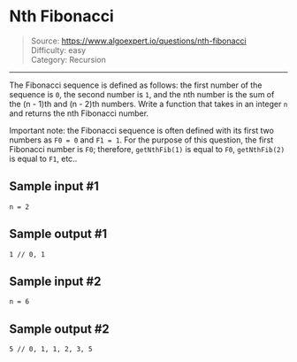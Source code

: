 # Nth Fibonacci

> Source: https://www.algoexpert.io/questions/nth-fibonacci  
> Difficulty: easy  
> Category: Recursion

---

The Fibonacci sequence is defined as follows: the first number of the sequence is `0`, the second number is `1`, and the nth number is the sum of the (n - 1)th and (n - 2)th numbers. Write a function that takes in an integer `n` and returns the nth Fibonacci number.

Important note: the Fibonacci sequence is often defined with its first two numbers as `F0 = 0` and `F1 = 1`. For the purpose of this question, the first Fibonacci number is `F0`; therefore, `getNthFib(1)` is equal to `F0`, `getNthFib(2)` is equal to `F1`, etc..

## Sample input #1
```
n = 2
```

## Sample output #1
```
1 // 0, 1
```

## Sample input #2
```
n = 6
```

## Sample output #2
```
5 // 0, 1, 1, 2, 3, 5
```

